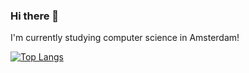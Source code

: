 ### Hi there 👋

I'm currently studying computer science in Amsterdam! 


[![Top Langs](https://github-readme-stats.vercel.app/api/top-langs/?username=freddy-jay&layout=compact&theme=radical)](https://github.com/anuraghazra/github-readme-stats)
